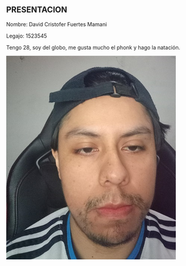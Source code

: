 ## PRESENTACION

Nombre: David Cristofer Fuertes Mamani  

Legajo: 1523545

Tengo 28, soy del globo, me gusta mucho el phonk y hago la natación.

![Mi Foto](./foto.jpg)
